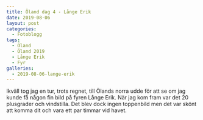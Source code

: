 ```yaml
---
title: Öland dag 4 - Långe Erik
date: 2019-08-06
layout: post
categories:
  - Fotoblogg
tags:
  - Öland
  - Öland 2019
  - Långe Erik
  - Fyr
galleries:
  - 2019-08-06-lange-erik
---
```


Ikväll tog jag en tur, trots regnet, till Ölands norra udde för att se om jag kunde få någon fin bild på fyren Långe Erik. När jag kom fram var det 20 plusgrader och vindstilla. Det blev dock ingen toppenbild men det var skönt att komma dit och vara ett par timmar vid havet.
